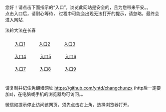您好！请点击下面指示的“入口”，浏览此网站是安全的，且为您带来平安。。 <br/>
点击入口后，请耐心等待， 过程中可能会出现无法打开的提示，请忽略，最终会进入网站. </br>

法轮大法在长春<br/>
<div style="padding:10px"><a style="margin:20px" target="_blank" href="https://d18961xfprx6k6.cloudfront.net/2Qpsp?goctk" id="ccLink1" rel="nofollow">入口1</a> <a target="_blank" style="margin:20px" href="https://d2l24qjfq885rh.cloudfront.net/2Qpsp?skbnakm" id="ccLink2" rel="nofollow">入口2</a> <a style="margin:20px" target="_blank" href="https://d30rn7yxg17vle.cloudfront.net/2Qpsp?lkwuikp" id="ccLink3" rel="nofollow">入口3</a></div>

<div style="padding:10px" ><a style="margin:20px" target="_blank" href="https://d18961xfprx6k6.cloudfront.net/2Qpsp?goctk" id="ccLink4" rel="nofollow">入口4</a> <a style="margin:20px" href="https://d2l24qjfq885rh.cloudfront.net/2Qpsp?skbnakm" target="_blank" id="ccLink5" rel="nofollow">入口5</a> <a style="margin:20px" href="https://d30rn7yxg17vle.cloudfront.net/2Qpsp?lkwuikp" target="_blank" id="ccLink6" rel="nofollow">入口6</a></div>

<div style="padding:10px"><a style="margin:20px" target="_blank" href="https://d18961xfprx6k6.cloudfront.net/2Qpsp?goctk" id="ccLink7" rel="nofollow">入口7</a> <a style="margin:20px" href="https://d2l24qjfq885rh.cloudfront.net/2Qpsp?skbnakm" target="_blank" id="ccLink8" rel="nofollow">入口8</a> <a style="margin:20px" target="_blank" href="https://d30rn7yxg17vle.cloudfront.net/2Qpsp?lkwuikp" id="ccLink9" rel="nofollow">入口9</a></div>

<br/>



请复制并记住免翻墙网址 https://github.com/yntd/changchunzx (http后一定要加s)，在电脑或手机的浏览器均可访问。。<br/>

微信如提示停止访问该网页，须先点击右上角，选择浏览器打开。
